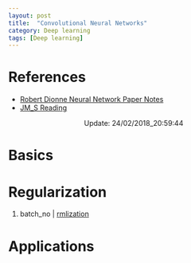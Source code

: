 ```yaml
---
layout: post
title:  "Convolutional Neural Networks"
category: Deep learning
tags: [Deep learning]
---
```


# References
- [Robert Dionne Neural Network Paper Notes](https://github.com/gujiuxiang/neural-network-papers)
- [JM_S Reading](http://tsong.me/reading/)


<center> Update: 24/02/2018_20:59:44</center>

  	
  	
  	
# Basics  	
  	
# Regularization  	
1. batch_no | [rmlization](https://rawgit.com/elbayadm/PaperNotes/master/cnn/batch_normlization.md.html)
  	
# Applications  	
